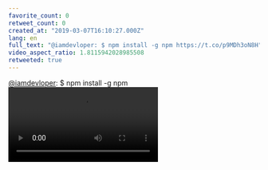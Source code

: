 ```yaml
---
favorite_count: 0
retweet_count: 0
created_at: "2019-03-07T16:10:27.000Z"
lang: en
full_text: "@iamdevloper: $ npm install -g npm https://t.co/p9MDh3oN8H"
video_aspect_ratio: 1.8115942028985508
retweeted: true
---
```


[@iamdevloper](https://twitter.com/iamdevloper): $ npm install -g npm
![Embedded Video](https://twitter-media-coderbyheart.s3.eu-north-1.amazonaws.com/1103689375630659585-D1DZKrEVsAAOEVc.mp4)
